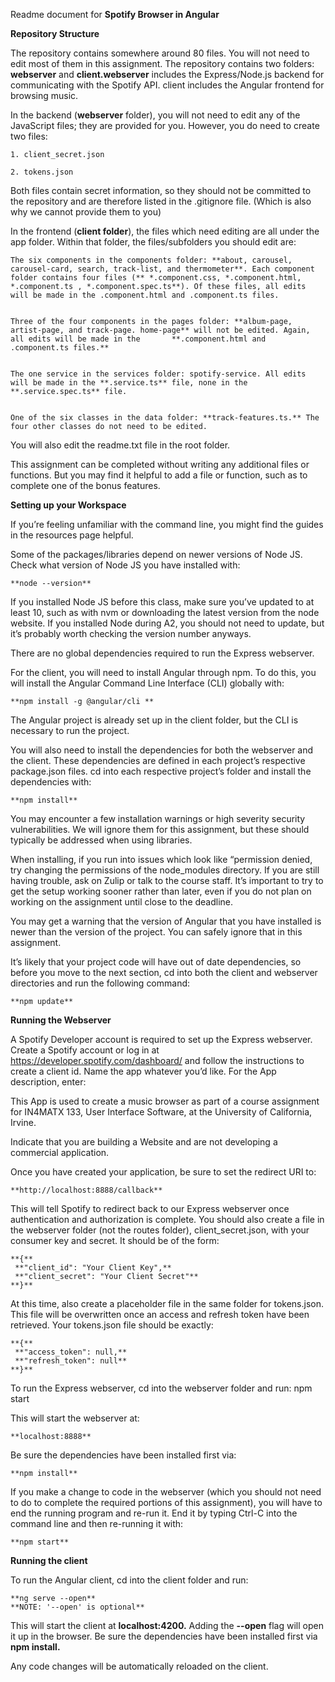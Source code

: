 Readme document for **Spotify Browser in Angular**

**Repository Structure**

The repository contains somewhere around 80 files. You will not need to edit most of them in this assignment. The repository contains two folders: **webserver** and **client.webserver** includes the Express/Node.js backend for communicating with the Spotify API. client includes the Angular frontend for browsing music.

In the backend (**webserver** folder), you will not need to edit any of the JavaScript files; they are provided for you. However, you do need to create two files:

    1. client_secret.json

    2. tokens.json

Both files contain secret information, so they should not be committed to the repository and are therefore listed in the .gitignore file. (Which is also why we cannot provide them to you)

In the frontend (**client folder**), the files which need editing are all under the app folder. Within that folder, the files/subfolders you should edit are:

    The six components in the components folder: **about, carousel, carousel-card, search, track-list, and thermometer**. Each component folder contains four files (** *.component.css, *.component.html, *.component.ts , *.component.spec.ts**). Of these files, all edits will be made in the .component.html and .component.ts files.

    
    Three of the four components in the pages folder: **album-page, artist-page, and track-page. home-page** will not be edited. Again, all edits will be made in the       **.component.html and .component.ts files.**

    
    The one service in the services folder: spotify-service. All edits will be made in the **.service.ts** file, none in the **.service.spec.ts** file.

    
    One of the six classes in the data folder: **track-features.ts.** The four other classes do not need to be edited.
    

You will also edit the readme.txt file in the root folder.

This assignment can be completed without writing any additional files or functions. But you may find it helpful to add a file or function, such as to complete one of the bonus features.

**Setting up your Workspace**

If you’re feeling unfamiliar with the command line, you might find the guides in the resources page helpful.

Some of the packages/libraries depend on newer versions of Node JS. Check what version of Node JS you have installed with:

    **node --version**
    
If you installed Node JS before this class, make sure you’ve updated to at least 10, such as with nvm or downloading the latest version from the node website. If you installed Node during A2, you should not need to update, but it’s probably worth checking the version number anyways.

There are no global dependencies required to run the Express webserver.

For the client, you will need to install Angular through npm. To do this, you will install the Angular Command Line Interface (CLI) globally with:

    **npm install -g @angular/cli **
    
The Angular project is already set up in the client folder, but the CLI is necessary to run the project.

You will also need to install the dependencies for both the webserver and the client. These dependencies are defined in each project’s respective package.json files. cd into each respective project’s folder and install the dependencies with:

    **npm install**
    
You may encounter a few installation warnings or high severity security vulnerabilities. We will ignore them for this assignment, but these should typically be addressed when using libraries.

When installing, if you run into issues which look like “permission denied, try changing the permissions of the node_modules directory. If you are still having trouble, ask on Zulip or talk to the course staff. It’s important to try to get the setup working sooner rather than later, even if you do not plan on working on the assignment until close to the deadline.

You may get a warning that the version of Angular that you have installed is newer than the version of the project. You can safely ignore that in this assignment.

It’s likely that your project code will have out of date dependencies, so before you move to the next section, cd into both the client and webserver directories and run the following command:

    **npm update**
    
**Running the Webserver**

A Spotify Developer account is required to set up the Express webserver. Create a Spotify account or log in at https://developer.spotify.com/dashboard/ and follow the instructions to create a client id. Name the app whatever you’d like. For the App description, enter:

This App is used to create a music browser as part of a course assignment for IN4MATX 133, User Interface Software, at the University of California, Irvine.

Indicate that you are building a Website and are not developing a commercial application.

Once you have created your application, be sure to set the redirect URI to:

    **http://localhost:8888/callback**
    
This will tell Spotify to redirect back to our Express webserver once authentication and authorization is complete. You should also create a file in the webserver folder (not the routes folder), client_secret.json, with your consumer key and secret. It should be of the form:

    **{**
     **"client_id": "Your Client Key",**
     **"client_secret": "Your Client Secret"**
    **}**

At this time, also create a placeholder file in the same folder for tokens.json. This file will be overwritten once an access and refresh token have been retrieved. Your tokens.json file should be exactly:

    **{**
     **"access_token": null,**
     **"refresh_token": null**
    **}**
    
To run the Express webserver, cd into the webserver folder and run: npm start

This will start the webserver at:

    **localhost:8888**
    
Be sure the dependencies have been installed first via:

    **npm install**
    
If you make a change to code in the webserver (which you should not need to do to complete the required portions of this assignment), you will have to end the running program and re-run it. End it by typing Ctrl-C into the command line and then re-running it with:

    **npm start**
    
**Running the client**

To run the Angular client, cd into the client folder and run:

    **ng serve --open**
    **NOTE: '--open' is optional**
    
This will start the client at **localhost:4200.** Adding the **--open** flag will open it up in the browser. Be sure the dependencies have been installed first via **npm install.**

Any code changes will be automatically reloaded on the client.
